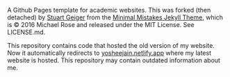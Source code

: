 A Github Pages template for academic websites. This was forked (then detached) by [Stuart Geiger](https://github.com/staeiou) from the [Minimal Mistakes Jekyll Theme](https://mmistakes.github.io/minimal-mistakes/), which is © 2016 Michael Rose and released under the MIT License. See LICENSE.md.

This repository contains code that hosted the old version of my website. Now it automatically redirects to [yosheejain.netlify.app](yosheejain.netlify.app) where my latest website is hosted. This repository may contain outdated information about me.
